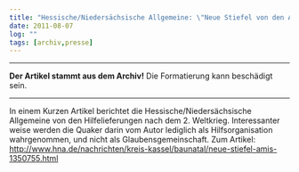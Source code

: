 ```yaml
---
title: "Hessische/Niedersächsische Allgemeine: \"Neue Stiefel von den Amis\""
date: 2011-08-07
log: ""
tags: [archiv,presse]
---
```

<hr><b>Der Artikel stammt aus dem Archiv!</b> Die Formatierung kann beschädigt sein.<hr>

In einem Kurzen Artikel berichtet die Hessische/Niedersächsische Allgemeine von den Hilfelieferungen nach dem 2. Weltkrieg. Interessanter weise werden die Quaker darin vom Autor lediglich als Hilfsorganisation wahrgenommen, und nicht als Glaubensgemeinschaft. Zum Artikel: http://www.hna.de/nachrichten/kreis-kassel/baunatal/neue-stiefel-amis-1350755.html
